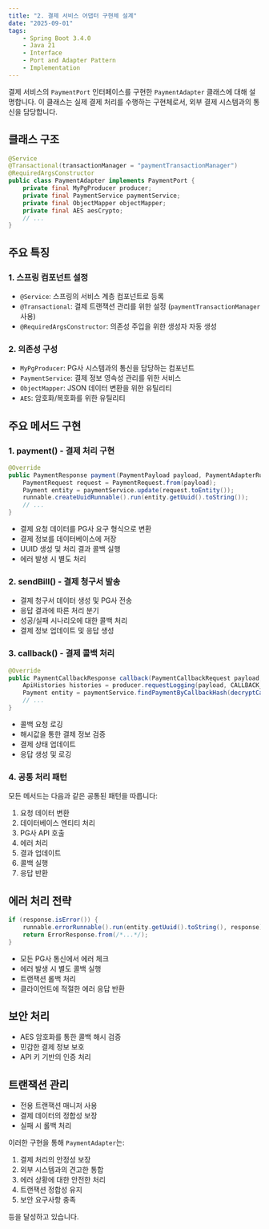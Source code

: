 ```yaml
---
title: "2. 결제 서비스 어댑터 구현체 설계"
date: "2025-09-01"
tags:
    - Spring Boot 3.4.0
    - Java 21
    - Interface
    - Port and Adapter Pattern
    - Implementation
---
```


결제 서비스의 `PaymentPort` 인터페이스를 구현한 `PaymentAdapter` 클래스에 대해 설명합니다. 이 클래스는 실제 결제 처리를 수행하는 구현체로서, 외부 결제 시스템과의 통신을 담당합니다.

## 클래스 구조

```java
@Service
@Transactional(transactionManager = "paymentTransactionManager")
@RequiredArgsConstructor
public class PaymentAdapter implements PaymentPort {
    private final MyPgProducer producer;
    private final PaymentService paymentService;
    private final ObjectMapper objectMapper;
    private final AES aesCrypto;
    // ...
}
```

## 주요 특징

### 1. 스프링 컴포넌트 설정

- `@Service`: 스프링의 서비스 계층 컴포넌트로 등록
- `@Transactional`: 결제 트랜잭션 관리를 위한 설정 (`paymentTransactionManager` 사용)
- `@RequiredArgsConstructor`: 의존성 주입을 위한 생성자 자동 생성

### 2. 의존성 구성

- `MyPgProducer`: PG사 시스템과의 통신을 담당하는 컴포넌트
- `PaymentService`: 결제 정보 영속성 관리를 위한 서비스
- `ObjectMapper`: JSON 데이터 변환을 위한 유틸리티
- `AES`: 암호화/복호화를 위한 유틸리티

## 주요 메서드 구현

### 1. payment() - 결제 처리 구현

```java
@Override
public PaymentResponse payment(PaymentPayload payload, PaymentAdapterRunnable<BaseResponse> runnable) {
    PaymentRequest request = PaymentRequest.from(payload);
    Payment entity = paymentService.update(request.toEntity());
    runnable.createUuidRunnable().run(entity.getUuid().toString());
    // ...
}
```

- 결제 요청 데이터를 PG사 요구 형식으로 변환
- 결제 정보를 데이터베이스에 저장
- UUID 생성 및 처리 결과 콜백 실행
- 에러 발생 시 별도 처리

### 2. sendBill() - 결제 청구서 발송

- 결제 청구서 데이터 생성 및 PG사 전송
- 응답 결과에 따른 처리 분기
- 성공/실패 시나리오에 대한 콜백 처리
- 결제 정보 업데이트 및 응답 생성

### 3. callback() - 결제 콜백 처리

```java
@Override
public PaymentCallbackResponse callback(PaymentCallbackRequest payload, String hash) {
    ApiHistories histories = producer.requestLogging(payload, CALLBACK_PAYMENT.getUri());
    Payment entity = paymentService.findPaymentByCallbackHash(decryptCallbackHash(hash));
    // ...
}
```

- 콜백 요청 로깅
- 해시값을 통한 결제 정보 검증
- 결제 상태 업데이트
- 응답 생성 및 로깅

### 4. 공통 처리 패턴

모든 메서드는 다음과 같은 공통된 패턴을 따릅니다:

1. 요청 데이터 변환
2. 데이터베이스 엔티티 처리
3. PG사 API 호출
4. 에러 처리
5. 결과 업데이트
6. 콜백 실행
7. 응답 반환

## 에러 처리 전략

```java
if (response.isError()) {
    runnable.errorRunnable().run(entity.getUuid().toString(), response);
    return ErrorResponse.from(/*...*/);
}
```

- 모든 PG사 통신에서 에러 체크
- 에러 발생 시 별도 콜백 실행
- 트랜잭션 롤백 처리
- 클라이언트에 적절한 에러 응답 반환

## 보안 처리

- AES 암호화를 통한 콜백 해시 검증
- 민감한 결제 정보 보호
- API 키 기반의 인증 처리

## 트랜잭션 관리

- 전용 트랜잭션 매니저 사용
- 결제 데이터의 정합성 보장
- 실패 시 롤백 처리

이러한 구현을 통해 `PaymentAdapter`는:

1. 결제 처리의 안정성 보장
2. 외부 시스템과의 견고한 통합
3. 에러 상황에 대한 안전한 처리
4. 트랜잭션 정합성 유지
5. 보안 요구사항 충족

등을 달성하고 있습니다.
